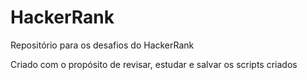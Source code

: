 # HackerRank
Repositório para os desafios do HackerRank

Criado com o propósito de revisar, estudar e salvar os scripts criados